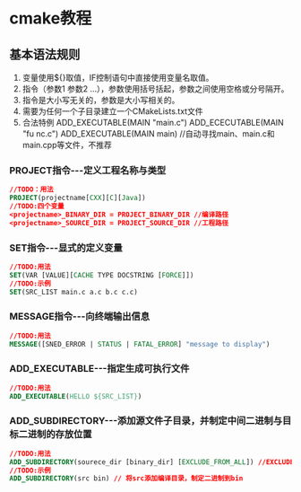 # cmake教程
## 基本语法规则
1. 变量使用${}取值，IF控制语句中直接使用变量名取值。
2. 指令（参数1 参数2 ...），参数使用括号括起，参数之间使用空格或分号隔开。
3. 指令是大小写无关的，参数是大小写相关的。
4. 需要为任何一个子目录建立一个CMakeLists.txt文件
5. 合法特例
ADD_EXECUTABLE(MAIN "main.c")
ADD_ECECUTABLE(MAIN "fu nc.c")
ADD_EXECUTABLE(MAIN main) //自动寻找main、main.c和main.cpp等文件，不推荐

### PROJECT指令---定义工程名称与类型
```cmake
//TODO：用法
PROJECT(projectname[CXX][C][Java])
//TODO:四个变量
<projectname>_BINARY_DIR = PROJECT_BINARY_DIR //编译路径
<projectname>_SOURCE_DIR = PROJECT_SOURCE_DIR //工程路径
```  
### SET指令---显式的定义变量
```cmake
//TODO:用法
SET(VAR [VALUE][CACHE TYPE DOCSTRING [FORCE]])
//TODO:示例
SET(SRC_LIST main.c a.c b.c c.c)
```  
### MESSAGE指令---向终端输出信息  
```cmake
//TODO:用法
MESSAGE([SNED_ERROR | STATUS | FATAL_ERROR] "message to display")
```  
### ADD_EXECUTABLE---指定生成可执行文件
```cmake
//TODO:用法
ADD_EXECUTABLE(HELLO ${SRC_LIST})
```
### ADD_SUBDIRECTORY---添加源文件子目录，并制定中间二进制与目标二进制的存放位置
```cmake
//TODO:用法
ADD_SUBDIRECTORY(sourece_dir [binary_dir] [EXCLUDE_FROM_ALL]) //EXCLUDE_FROM_ALL 将这个目录剔除
//TODO:示例
ADD_SUBDIRECTORY(src bin) // 将src添加编译目录，制定二进制到bin
```

